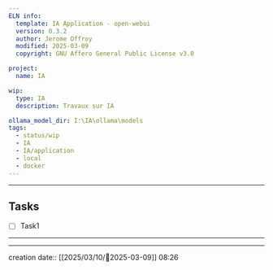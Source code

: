 ```yaml
---
ELN info:
  template: IA Application - open-webui
  version: 0.3.2
  author: Jerome Offroy
  modified: 2025-03-09
  copyright: GNU Affero General Public License v3.0

project:
  name: IA

wip:
  type: IA
  description: Travaux sur IA

ollama_model_dir: I:\IA\ollama\models
tags:
  - status/wip
  - IA
  - IA/application
  - local
  - docker
---
```



---
## Tasks
- [ ] Task1
---

---
creation date:: [[2025/03/10/📒2025-03-09]]  08:26

